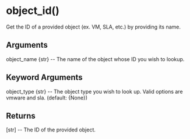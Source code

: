 # object_id()

Get the ID of a provided object (ex. VM, SLA, etc.) by providing its name.

## Arguments
object_name {str} -- The name of the object whose ID you wish to lookup.


## Keyword Arguments
object_type {str} -- The object type you wish to look up. Valid options are vmware and sla. (default: {None})


## Returns
[str] -- The ID of the provided object.




